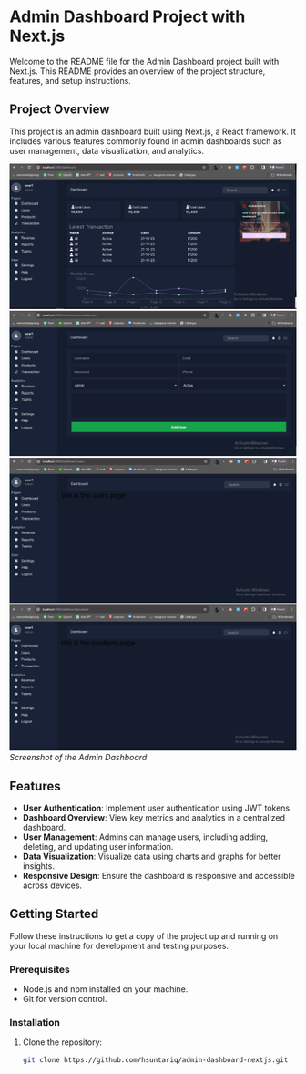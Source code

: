 # Admin Dashboard Project with Next.js

Welcome to the README file for the Admin Dashboard project built with Next.js. This README provides an overview of the project structure, features, and setup instructions.

## Project Overview

This project is an admin dashboard built using Next.js, a React framework. It includes various features commonly found in admin dashboards such as user management, data visualization, and analytics.

![Dashboard Preview](./assets/next1.PNG)
![Add User Page Preview](./assets/next4.PNG)
![Users Page Preview](./assets/next2.PNG)
![Products Page Preview](./assets/next3.PNG)
*Screenshot of the Admin Dashboard*

## Features

- **User Authentication**: Implement user authentication using JWT tokens.
- **Dashboard Overview**: View key metrics and analytics in a centralized dashboard.
- **User Management**: Admins can manage users, including adding, deleting, and updating user information.
- **Data Visualization**: Visualize data using charts and graphs for better insights.
- **Responsive Design**: Ensure the dashboard is responsive and accessible across devices.

## Getting Started

Follow these instructions to get a copy of the project up and running on your local machine for development and testing purposes.

### Prerequisites

- Node.js and npm installed on your machine.
- Git for version control.

### Installation

1. Clone the repository:

   ```bash
   git clone https://github.com/hsuntariq/admin-dashboard-nextjs.git
   
